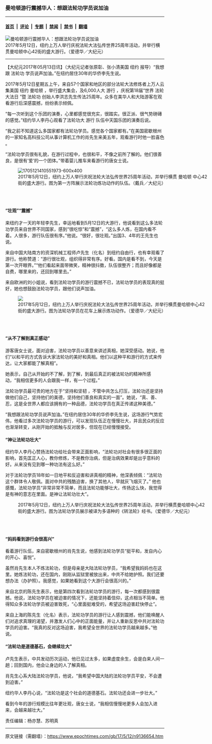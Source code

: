 ### 曼哈顿游行震撼华人：想跟法轮功学员说加油

---

#### [首页](../../../..?n9136654) &nbsp;|&nbsp; [评论](../../../../../epoch-comment?n9136654) &nbsp;|&nbsp; [专题](../../../../../epoch-special?n9136654) &nbsp;|&nbsp; [禁闻](../../../../../epoch-news?n9136654) &nbsp;|&nbsp; [禁书](../../../../../books?n9136654) &nbsp;|&nbsp; [翻墙](https://github.com/gfw-breaker/nogfw/blob/master/README.md?n9136654)


<div><img alt="曼哈顿游行震撼华人：想跟法轮功学员说加油" class="attachment-djy_600_400 size-djy_600_400 wp-post-image" src="https://i.epochtimes.com/assets/uploads/2017/05/1705121935161973-600x400.jpg"/>
<div class="caption">
 2017年5月12日，纽约上万人举行庆祝法轮大法弘传世界25周年活动，并举行横贯曼哈顿中心42街的盛大游行。（爱德华／大纪元）
</div></div><hr/><div class="post_content" id="artbody" itemprop="articleBody">
 <!-- article content begin -->
 <p>
  【大纪元2017年05月13日讯】（大纪元记者张原彰、张小清美国
  <ok href="https://www.epochtimes.com/gb/tag/%E7%BA%BD%E7%BA%A6.html">
   纽约
  </ok>
  报导）“我想跟
  <ok href="https://www.epochtimes.com/gb/tag/%E6%B3%95%E8%BD%AE%E5%8A%9F.html">
   法轮功
  </ok>
  学员说声加油。”在纽约居住30年的华侨李先生说。
 </p>
 <p>
  2017年5月12日星期五上午，来自57个国家和地区的部分法轮大法修炼者上万人云集美国
  <ok href="https://www.epochtimes.com/gb/tag/%E7%BA%BD%E7%BA%A6.html">
   纽约
  </ok>
  <ok href="https://www.epochtimes.com/gb/tag/%E6%9B%BC%E5%93%88%E9%A1%BF.html">
   曼哈顿
  </ok>
  ，举行盛大集会，及6,000人大
  <ok href="https://www.epochtimes.com/gb/tag/%E6%B8%B8%E8%A1%8C.html">
   游行
  </ok>
  ，庆祝第18届“世界
  <ok href="https://www.epochtimes.com/gb/tag/%E6%B3%95%E8%BD%AE%E5%A4%A7%E6%B3%95%E6%97%A5.html">
   法轮大法日
  </ok>
  ”暨
  <ok href="https://www.epochtimes.com/gb/tag/%E6%B3%95%E8%BD%AE%E5%8A%9F.html">
   法轮功
  </ok>
  创始人李洪志先生传法25周年。众多在美华人和大陆游客在观看游行后深感震撼，纷纷表示倾佩。
 </p>
 <p>
  “每一次听到这个乐团的演奏，心里都感觉很充实，很踏实。很正派、很气势磅礡的感觉。”纽约华人李丹心观看了法轮功大
  <ok href="https://www.epochtimes.com/gb/tag/%E6%B8%B8%E8%A1%8C.html">
   游行
  </ok>
  队伍中天国乐团的演奏后说。
 </p>
 <p>
  “我之前不知道这么多国家都有法轮功学员。感觉各个国家都有。”在美国密歇根州的一家知名高科技公司从事计算机工作的肖先生来美五年，观看游行时他一脸喜色 。
 </p>
 <p>
  “法轮功学员很有礼貌，在游行过程中，也很和平，不像之前所了解的。他们很善良，是很有‘爱’的一个团体。”带着婴儿推车来看游行的唐女士说。
 </p>
 <figure aria-describedby="caption-attachment-9136747" class="wp-caption aligncenter" id="attachment_9136747" style="width: 600px">
  <ok href=" https://i.epochtimes.com/assets/uploads/2017/05/1705121410551973-600x400-1-600x400.jpg" rel="noreferrer noopener" target="_blank">
   <img alt="1705121410551973-600x400" class="wp-image-9136747 size-large" src="https://i.epochtimes.com/assets/uploads/2017/05/1705121410551973-600x400-1-600x400.jpg"/>
  </ok>
  <br/><figcaption class="wp-caption-text" id="caption-attachment-9136747">
   2017年5月12日，纽约上万人举行庆祝法轮大法弘传世界25周年活动，并举行横贯
   <ok href="https://www.epochtimes.com/gb/tag/%E6%9B%BC%E5%93%88%E9%A1%BF.html">
    曼哈顿
   </ok>
   中心42街的盛大游行。图为第一方阵展示法轮功炼功动作的队伍。（戴兵／大纪元）
  </figcaption><br/>
 </figure><br/>
 <h4>
  “壮观”“震撼”
 </h4>
 <p>
  来纽约才一天的年轻李先生，幸运地看到5月12日的大游行，他说看到这么多法轮功学员来自世界不同国家，感到“很吃惊”和“震撼”，“这么多人炼，在国内看不着。人很多，游行队伍很有序。”他说。“很好，很壮观。”出国3、4年的王先生也说。
 </p>
 <p>
  来自中国大陆南方的资深机械工程师卢先生（化名）到纽约自由行，也有幸观看了游行。他称赞道：“游行很壮观，组织得非常有序。好看。国内是看不到，今天是第一次开眼界。”“他们看起来面带微笑，精神很抖擞，队伍很整齐；而且好像都是自费，哪里来的，还回到哪里去。”
 </p>
 <p>
  来自欧洲的刘小姐说，看到法轮功学员的游行震撼不已，法轮功学员的表现真的挺好，她也想鼓励法轮功学员，跟他们说声加油。
 </p>
 <figure aria-describedby="caption-attachment-9136997" class="wp-caption aligncenter" id="attachment_9136997" style="width: 600px">
  <ok href="https://i.epochtimes.com/assets/uploads/2017/05/1705121956221973.jpg" target="_blank">
   <img class="wp-image-9136997 size-large" src="https://i.epochtimes.com/assets/uploads/2017/05/1705121956221973-600x400.jpg"/>
  </ok>
  <br/><figcaption class="wp-caption-text" id="caption-attachment-9136997">
   2017年5月12日，纽约上万人举行庆祝法轮大法弘传世界25周年活动，并举行横贯曼哈顿中心42街的盛大游行。图为法轮功学员在花车上展示炼功动作。（爱德华／大纪元）
  </figcaption><br/>
 </figure><br/>
 <h4>
  “从不了解到真正感动”
 </h4>
 <p>
  游客唐女士说，面对迫害，法轮功学员以善意来讲述真相，她深受感动。她说，他们“以和平的方式告诉大家法轮功的美好和真相。他们以这种平和游行的方式来传达，让大家都能了解真相”。
 </p>
 <p>
  她表示，自己从开始的不了解，到了解，到最后真正的被法轮功的精神所感动，“我相信更多的人会跟我一样，有一个过程。”
 </p>
 <p>
  法轮功学员最可贵的地方在于“坚持和坚韧 ，不管中共怎么打压，法轮功还是坚持做他们自己，坚持他们的美德，坚持他们善良和真实的一面”。她说，“真、善、忍，这是全世界人都应该拥有的一种品德，法轮功学员在真正传递这种美德。”
 </p>
 <p>
  “我想跟法轮功学员说声加油。”在纽约居住30年的华侨李先生说，这场游行气势宏伟，他看过多次法轮功学员的游行，可以发现队伍正在慢慢壮大，并且民众的反应也渐渐转变，从刚开始的抵触与反对居多，但现在已经慢慢接受。
 </p>
 <h4>
  “神让法轮功壮大”
 </h4>
 <p>
  纽约华人李丹心赞扬法轮功给社会带来正面影响，“法轮功对社会有很多很正面的影响，首先匡正人心，教你修炼，不是教你治病，但是治病效果却是出乎意料的好。从来没有见到哪一种功法有这么好。”
 </p>
 <p>
  对于法轮功学员18年如一日地平和反迫害和讲真相的精神，他深表倾佩：“法轮功这个群体令人敬佩。面对中共的残酷迫害，换了其他人，早就灰飞烟灭了。” 他也感慨，法轮功学员“非常非常不简单，而且法轮功能够壮大，传扬这么快，我觉得是有神的意志在里面。是神让法轮功壮大”。
 </p>
 <figure aria-describedby="caption-attachment-9137128" class="wp-caption aligncenter" id="attachment_9137128" style="width: 600px">
  <ok href="https://i.epochtimes.com/assets/uploads/2017/05/1705121955511973.jpg" target="_blank">
   <img alt="" class="size-large wp-image-9137128" src="https://i.epochtimes.com/assets/uploads/2017/05/1705121955511973-600x400.jpg" title=""/>
  </ok>
  <br/><figcaption class="wp-caption-text" id="caption-attachment-9137128">
   2017年5月12日，纽约上万人举行庆祝法轮大法弘传世界25周年活动，并举行横贯曼哈顿中心42街的盛大游行。图为法轮功学员展示被译为多语种的《转法轮》经书。（爱德华／大纪元）
  </figcaption><br/>
 </figure><br/>
 <h4>
  “妈妈看到游行会很高兴”
 </h4>
 <p>
  看着游行队伍，来自密歇根州的肖先生说，他感到法轮功学员“挺平和，发自内心的开心、喜悦”。
 </p>
 <p>
  虽然肖先生本人不炼法轮功，但是母亲是大陆法轮功学员，“我希望我妈妈也在这里。她炼法轮功，还在国内，刚刚从监狱里被放出来，中共不给她护照。我们还要想办法（办护照）。我感觉，如果她看到这个大游行会很高兴的。”
 </p>
 <p>
  来自北京的陈先生表示，他是第四次看到法轮功学员的游行，每一次都感到很震撼。他说，法轮功学员在被迫害的情况下，还能坚持着信仰，这点相当不简单。他得知众多法轮功学员被迫害致死，“心里面挺难受的，希望这场迫害赶快停止”。
 </p>
 <p>
  来自上海的陈先生（化名）表示，法轮功学员的游行让人感到震撼，他们能唤醒人们对追求真理的渴望，并激发人们心中的正面能量，并让人重新反思中共对法轮功学员的迫害。“我真的反对这场迫害，我希望全世界的法轮功学员越来越多。”他说。
 </p>
 <h4>
  “法轮功是道德基石，会继续壮大”
 </h4>
 <p>
  卢先生表示，中共发动历次运动，他已见过太多，如果虚度余生，会是白来人间一趟；回到国内，他会让身边的人了解真相。
 </p>
 <p>
  肖先生心系大陆法轮功学员，他说，“我希望中国大陆的法轮功学员平安，不会遭到迫害。”
 </p>
 <p>
  纽约华人李丹心说，“法轮功是这个社会的道德基石。法轮功还会进一步壮大。”
 </p>
 <p>
  看到今年的游行规模比往年更壮观，唐女士说，“我相信慢慢地更多人会加入进来，会越来越壮大。”
 </p>
 <p>
  责任编辑：杨亦慧、苏明真
 </p>
 <!-- article content end -->
 <div id="below_article_ad">
 </div>
</div>


---

原文链接（需翻墙）：https://www.epochtimes.com/gb/17/5/12/n9136654.htm